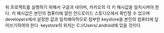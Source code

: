 위 프로젝트를 실행하기 위해서 구글과 네이버, 카카오의 각 키 해시값을 일치시켜야 한다.
키 해시값은 본인의 컴퓨터에 깔린 안드로이드 스튜디오에서 확인할 수 있으며 developers에서 설정한 값과 일치해야하므로
첨부한 keystore을 본인의 컴퓨터에 덮어쓰기하여야 한다.
keystore의 위치는 C://Users/.android에 있을 것이다.
